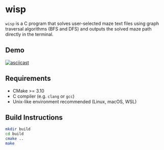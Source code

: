 # wisp

`wisp` is a C program that solves user-selected maze text files using graph traversal algorithms (BFS and DFS) and outputs the solved maze path directly in the terminal.

## Demo

[![asciicast](https://asciinema.org/a/oAf7IK0auHZlbtkUwObF90hYE.svg)](https://asciinema.org/a/oAf7IK0auHZlbtkUwObF90hYE)

## Requirements

-   CMake >= 3.10
-   C compiler (e.g. `clang` or `gcc`)
-   Unix-like environment recommended (Linux, macOS, WSL)

## Build Instructions

```sh
mkdir build
cd build
cmake ..
make
```
